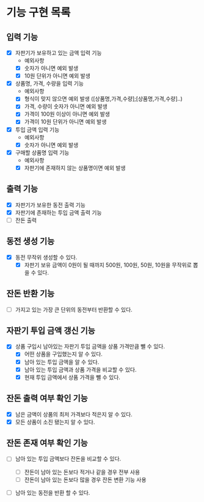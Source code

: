 # 기능 구현 목록 
## 입력 기능
- [x] 자판기가 보유하고 있는 금액 입력 기능
  - 예외사항
  - [x] 숫자가 아니면 예외 발생
  - [x] 10원 단위가 아니면 예외 발생
  
- [x] 상품명, 가격, 수량을 입력 기능 
  - 예외사항
  - [x] 형식이 맞지 않으면 예외 발생 ([상품명,가격,수량];[상품명,가격,수량]..)
  - [x] 가격, 수량이 숫자가 아니면 예외 발생 
  - [x] 가격이 100원 이상이 아니면 예외 발생
  - [x] 가격이 10원 단위가 아니면 예외 발생
  
- [x] 투입 금액 입력 기능
  - 예외사항
  - [x] 숫자가 아니면 예외 발생

- [x] 구매할 상품명 입력 기능
  - 예외사항
  - [x] 자판기에 존재하지 않는 상품명이면 예외 발생

## 출력 기능 
- [x] 자판기가 보유한 동전 출력 기능
- [x] 자판기에 존재하는 투입 금액 출력 기능
- [ ] 잔돈 출력 

## 동전 생성 기능
- [x] 동전 무작위 생성할 수 있다.
  - [x] 자판기 보유 금액이 0원이 될 때까지 500원, 100원, 50원, 10원을 무작위로 뽑을 수 있다.

## 잔돈 반환 기능
- [ ] 가지고 있는 가장 큰 단위의 동전부터 반환할 수 있다.

## 자판기 투입 금액 갱신 기능
- [x] 상품 구입시 남아있는 자판기 투입 금액을 상품 가격만큼 뺄 수 있다.
  - [x] 어떤 상품을 구입했는지 알 수 있다.
  - [x] 남아 있는 투입 금액을 알 수 있다.
  - [x] 남아 있는 투입 금액과 상품 가격을 비교할 수 있다. 
  - [x] 현재 투입 금액에서 상품 가격을 뺄 수 있다.

## 잔돈 출력 여부 확인 기능 
- [x] 남은 금액이 상품의 최저 가격보다 적은지 알 수 있다.
- [x] 모든 상품이 소진 됐는지 알 수 있다. 

## 잔돈 존재 여부 확인 기능
- [ ] 남아 있는 투입 금액보다 잔돈을 비교할 수 있다.
  - [ ] 잔돈이 남아 있는 돈보다 적거나 같을 경우 전부 사용
  - [ ] 잔돈이 남아 있는 돈보다 많을 경우 잔돈 변환 기능 사용
- [ ] 남아 있는 동전을 반환 할 수 있다. 


